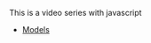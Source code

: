 This is a video series with javascript

- [Models](https://app.eraser.io/workspace/YtPqZ1VogxGy1jzIDkzj)